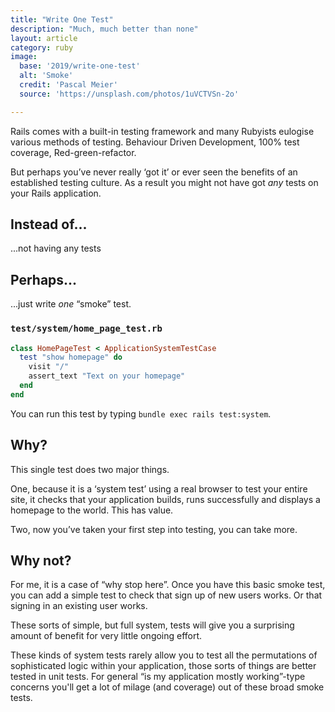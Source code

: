 ```yaml
---
title: "Write One Test"
description: "Much, much better than none"
layout: article
category: ruby
image:
  base: '2019/write-one-test'
  alt: 'Smoke'
  credit: 'Pascal Meier'
  source: 'https://unsplash.com/photos/1uVCTVSn-2o'

---
```


Rails comes with a built-in testing framework and many Rubyists eulogise various methods of testing. Behaviour Driven Development, 100% test coverage, Red-green-refactor.

But perhaps you’ve never really ‘got it’ or ever seen the benefits of an established testing culture. As a result you might not have got _any_ tests on your Rails application.


## Instead of...

...not having any tests


## Perhaps...

...just write _one_ “smoke” test.

### `test/system/home_page_test.rb`

```ruby
class HomePageTest < ApplicationSystemTestCase
  test "show homepage" do
    visit "/"
    assert_text "Text on your homepage"
  end
end
```

You can run this test by typing `bundle exec rails test:system`.


## Why?

This single test does two major things.

One, because it is a ‘system test’ using a real browser to test your entire site, it checks that your application builds, runs successfully and displays a homepage to the world. This has value.

Two, now you’ve taken your first step into testing, you can take more.


## Why not?

For me, it is a case of “why stop here”. Once you have this basic smoke test, you can add a simple test to check that sign up of new users works. Or that signing in an existing user works.

These sorts of simple, but full system, tests will give you a surprising amount of benefit for very little ongoing effort.

These kinds of system tests rarely allow you to test all the permutations of sophisticated logic within your application, those sorts of things are better tested in unit tests. For general “is my application mostly working”-type concerns you'll get a lot of milage (and coverage) out of these broad smoke tests.
